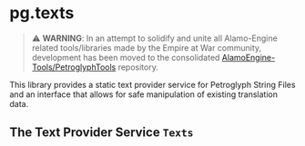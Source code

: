 # pg.texts

> ⚠️ **WARNING**: In an attempt to solidify and unite all Alamo-Engine related tools/libraries made by the Empire at War community, development has been moved to the consolidated [AlamoEngine-Tools/PetroglyphTools](https://github.com/AlamoEngine-Tools/PetroglyphTools) repository.

This library provides a static text provider service for Petroglyph String Files and an interface that allows for safe manipulation of existing translation data.

## The Text Provider Service `Texts`
